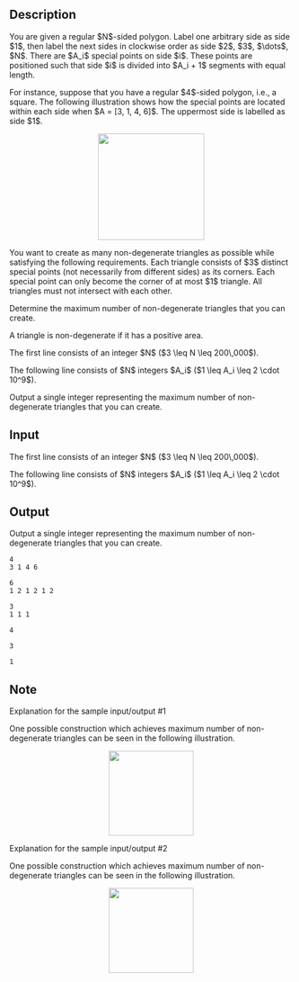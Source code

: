 ## Description

<div><p>You are given a regular $N$-sided polygon. Label one arbitrary side as side $1$, then label the next sides in clockwise order as side $2$, $3$, $\dots$, $N$. There are $A_i$ special points on side $i$. These points are positioned such that side $i$ is divided into $A_i + 1$ segments with equal length.</p><p>For instance, suppose that you have a regular $4$-sided polygon, i.e., a square. The following illustration shows how the special points are located within each side when $A = [3, 1, 4, 6]$. The uppermost side is labelled as side $1$.</p><center> <img class="tex-graphics" src="file://Niptfojt.png" style="max-width: 100.0%;max-height: 100.0%;" width="189px"> </center><p>You want to create as many <span class="tex-font-style-bf">non-degenerate triangles</span> as possible while satisfying the following requirements. Each triangle consists of $3$ distinct special points (not necessarily from different sides) as its corners. Each special point can only become the corner of at most $1$ triangle. All triangles must not intersect with each other.</p><p>Determine the maximum number of non-degenerate triangles that you can create.</p><p>A triangle is <span class="tex-font-style-bf">non-degenerate</span> if it has a positive area.</p></div><div class="input-specification"><p>The first line consists of an integer $N$ ($3 \leq N \leq 200\,000$).</p><p>The following line consists of $N$ integers $A_i$ ($1 \leq A_i \leq 2 \cdot 10^9$).</p></div><div class="output-specification"><p>Output a single integer representing the maximum number of non-degenerate triangles that you can create.</p></div>

## Input

<p>The first line consists of an integer $N$ ($3 \leq N \leq 200\,000$).</p><p>The following line consists of $N$ integers $A_i$ ($1 \leq A_i \leq 2 \cdot 10^9$).</p>

## Output

<p>Output a single integer representing the maximum number of non-degenerate triangles that you can create.</p>





```input1
4
3 1 4 6
```




```input2
6
1 2 1 2 1 2
```




```input3
3
1 1 1
```




```output1
4
```




```output2
3
```




```output3
1
```



## Note

<p><span class="tex-font-style-it">Explanation for the sample input/output #1</span></p><p>One possible construction which achieves maximum number of non-degenerate triangles can be seen in the following illustration. </p><center> <img class="tex-graphics" src="file://5mhqQbiM.png" style="max-width: 100.0%;max-height: 100.0%;" width="151px"> </center><p><span class="tex-font-style-it">Explanation for the sample input/output #2</span></p><p>One possible construction which achieves maximum number of non-degenerate triangles can be seen in the following illustration. </p><center> <img class="tex-graphics" src="file://aGi9HRs2.png" style="max-width: 100.0%;max-height: 100.0%;" width="151px"> </center>
